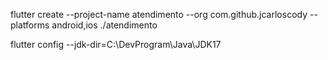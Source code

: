 flutter create --project-name atendimento --org com.github.jcarloscody --platforms android,ios ./atendimento

 flutter config --jdk-dir=C:\DevProgram\Java\JDK17    